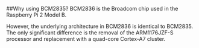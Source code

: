 ##Why using BCM2835?
BCM2836 is the Broadcom chip used in the Raspberry Pi 2 Model B.  

However, the underlying architecture in BCM2836 is identical to BCM2835. The only significant difference is the removal of the ARM1176JZF-S processor and replacement with a quad-core Cortex-A7 cluster.
